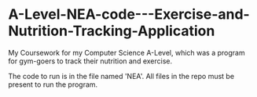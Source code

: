# A-Level-NEA-code---Exercise-and-Nutrition-Tracking-Application
My Coursework for my Computer Science A-Level, which was a program for gym-goers to track their nutrition and exercise.

The code to run is in the file named 'NEA'.
All files in the repo must be present to run the program.
